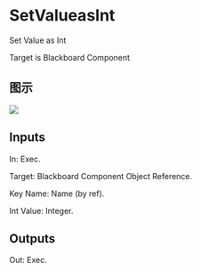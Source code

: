 # SetValueasInt

Set Value as Int

Target is Blackboard Component

## 图示

![]($-20221218-17460698.png)

## Inputs

In: Exec.

Target: Blackboard Component Object Reference.

Key Name: Name (by ref).

Int Value: Integer.  

## Outputs

Out: Exec.

